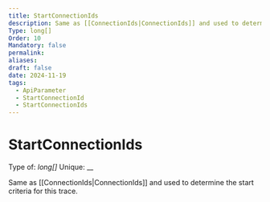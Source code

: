 ```yaml
---
title: StartConnectionIds
description: Same as [[ConnectionIds|ConnectionIds]] and used to determine the start criteria for this trace.
Type: long[]
Order: 10
Mandatory: false
permalink: 
aliases: 
draft: false
date: 2024-11-19
tags:
  - ApiParameter
  - StartConnectionId
  - StartConnectionIds
---
```

# StartConnectionIds

Type of: _long[]_
Unique: __

Same as [[ConnectionIds|ConnectionIds]] and used to determine the start criteria for this trace.
